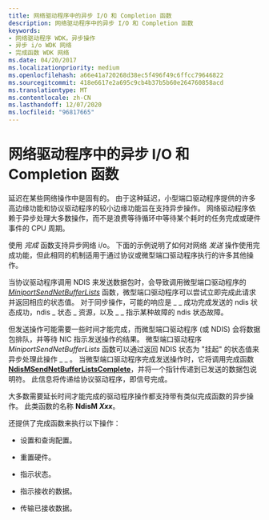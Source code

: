 ```yaml
---
title: 网络驱动程序中的异步 I/O 和 Completion 函数
description: 网络驱动程序中的异步 I/O 和 Completion 函数
keywords:
- 网络驱动程序 WDK，异步操作
- 异步 i/o WDK 网络
- 完成函数 WDK 网络
ms.date: 04/20/2017
ms.localizationpriority: medium
ms.openlocfilehash: a66e41a720268d38ec5f496f49c6ffcc79646822
ms.sourcegitcommit: 418e6617e2a695c9cb4b37b5b60e264760858acd
ms.translationtype: MT
ms.contentlocale: zh-CN
ms.lasthandoff: 12/07/2020
ms.locfileid: "96817665"
---
```

# <a name="asynchronous-io-and-completion-functions-in-network-drivers"></a>网络驱动程序中的异步 I/O 和 Completion 函数





延迟在某些网络操作中是固有的。 由于这种延迟，小型端口驱动程序提供的许多高边缘功能和协议驱动程序的较小边缘功能旨在支持异步操作。 网络驱动程序依赖于异步处理大多数操作，而不是浪费等待循环中等待某个耗时的任务完成或硬件事件的 CPU 周期。

使用 *完成* 函数支持异步网络 i/o。 下面的示例说明了如何对网络 *发送* 操作使用完成功能，但此相同的机制适用于通过协议或微型端口驱动程序执行的许多其他操作。

当协议驱动程序调用 NDIS 来发送数据包时，会导致调用微型端口驱动程序的 [*MiniportSendNetBufferLists*](/windows-hardware/drivers/ddi/ndis/nc-ndis-miniport_send_net_buffer_lists) 函数，微型端口驱动程序可以尝试立即完成此请求并返回相应的状态值。 对于同步操作，可能的响应是 \_ \_ 成功完成发送的 ndis 状态成功，ndis \_ 状态 \_ 资源，以及 \_ \_ 指示某种故障的 ndis 状态故障。

但发送操作可能需要一些时间才能完成，而微型端口驱动程序 (或 NDIS) 会将数据包排队，并等待 NIC 指示发送操作的结果。 微型端口驱动程序 *MiniportSendNetBufferLists* 函数可以通过返回 NDIS 状态为 "挂起" 的状态值来异步处理此操作 \_ \_ 。 当微型端口驱动程序完成发送操作时，它将调用完成函数 [**NdisMSendNetBufferListsComplete**](/windows-hardware/drivers/ddi/ndis/nf-ndis-ndismsendnetbufferlistscomplete)，并将一个指针传递到已发送的数据包说明符。 此信息将传递给协议驱动程序，即信号完成。

大多数需要延长时间才能完成的驱动程序操作都支持带有类似完成函数的异步操作。 此类函数的名称 **NdisM *Xxx***。

还提供了完成函数来执行以下操作：

-   设置和查询配置。

-   重置硬件。

-   指示状态。

-   指示接收的数据。

-   传输已接收数据。

 

